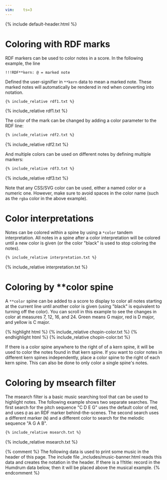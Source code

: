 ```yaml
---
vim:	ts=3
---
```


{% include default-header.html %}


# Coloring with RDF marks #

RDF markers can be used to color notes in a score.  In the following example, the line

```
!!!RDF**kern: @ = marked note
```

Defined the user-signifier in `**kern` data to mean a marked note.  These marked notes will
automatically be rendered in red when converting into notation.

```html
{% include_relative rdf1.txt %}
```
{% include_relative rdf1.txt %}


The color of the mark can be changed by adding a color parameter to the RDF line:

```html
{% include_relative rdf2.txt %}
```
{% include_relative rdf2.txt %}


And multiple colors can be used on different notes by defining multiple markers:

```html
{% include_relative rdf3.txt %}
```
{% include_relative rdf3.txt %}

Note that any CSS/SVG color can be used, either a named color or a numeric one.  However, 
make sure to avoid spaces in the color name (such as the `rgba` color in the above example).

# Color interpretations #

Notes can be colored within a spine by using a `*color` tandem interpretation.  All notes
in a spine after a color interpretation will be colored until a new color is given (or 
the color "black" is used to stop coloring the notes).

```html
{% include_relative interpretation.txt %}
```
{% include_relative interpretation.txt %}




# Coloring by \*\*color spine #

A `**color` spine can be added to a score to display to color all notes starting at the
current line until another color is given (using "black" is equivalent to turning off
the color).  You can scroll in this example to see the changes in color at measures
7, 12, 16, and 24.  Green means G major, red is D major, and yellow is C major.

<style>

.scrolling pre {
	overflow: auto;
	height: 400px;
}

</style>

<div class="scrolling">
{% highlight html %}
{% include_relative chopin-color.txt %}
{% endhighlight html %}
{% include_relative chopin-color.txt %}
</div>

If there is a color spine anywhere to the right of of a kern spine, it will be
used to color the notes found in that kern spine.  If you want to color notes
in different kern spines independently, place a color spine to the right of 
each kern spine.  This can also be done to only color a single spine's notes.


# Coloring by msearch filter #

The msearch filter is a basic music searching tool that can be used to
highlight notes.  The following example shows two separate searches.
The first search for the pitch sequence "C D E G" uses the default color
of red, and uses `@` as an RDF marker behind-the-scenes.  The second search
uses a different marker (`N`) and a different color to search for the 
melodic sequence "A G A B".


```html
{% include_relative msearch.txt %}
```
{% include_relative msearch.txt %}





{% comment %}
	The following data is used to print some music in the header of this page.
	The include file _includes/music-banner.html reads this data and creates
	the notation in the header.  If there is a !!!title: record in the
	Humdrum data below, then it will be placed above the musical example.
{% endcomment %}

<div style="display:none" id="title-notation-source">
!!!title: Chopin: Prelude in G major, op. 28, no. 3 with notes colored according to prevailing key.
{% include_relative chopin-prelude28-3.krn %}
</div>
